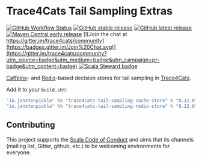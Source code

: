 # Trace4Cats Tail Sampling Extras

[![GitHub Workflow Status](https://img.shields.io/github/workflow/status/trace4cats/trace4cats-tail-sampling-extras/Continuous%20Integration)](https://github.com/trace4cats/trace4cats-tail-sampling-extras/actions?query=workflow%3A%22Continuous%20Integration%22)
[![GitHub stable release](https://img.shields.io/github/v/release/trace4cats/trace4cats-tail-sampling-extras?label=stable&sort=semver)](https://github.com/trace4cats/trace4cats-tail-sampling-extras/releases)
[![GitHub latest release](https://img.shields.io/github/v/release/trace4cats/trace4cats-tail-sampling-extras?label=latest&include_prereleases&sort=semver)](https://github.com/trace4cats/trace4cats-tail-sampling-extras/releases)
[![Maven Central early release](https://img.shields.io/maven-central/v/io.janstenpickle/trace4cats-tail-sampling-cache-store_2.13?label=early)](https://maven-badges.herokuapp.com/maven-central/io.janstenpickle/trace4cats-tail-sampling-cache-store_2.13)
[![Join the chat at https://gitter.im/trace4cats/community](https://badges.gitter.im/Join%20Chat.svg)](https://gitter.im/trace4cats/community?utm_source=badge&utm_medium=badge&utm_campaign=pr-badge&utm_content=badge)
[![Scala Steward badge](https://img.shields.io/badge/Scala_Steward-helping-blue.svg?style=flat&logo=data:image/png;base64,iVBORw0KGgoAAAANSUhEUgAAAA4AAAAQCAMAAAARSr4IAAAAVFBMVEUAAACHjojlOy5NWlrKzcYRKjGFjIbp293YycuLa3pYY2LSqql4f3pCUFTgSjNodYRmcXUsPD/NTTbjRS+2jomhgnzNc223cGvZS0HaSD0XLjbaSjElhIr+AAAAAXRSTlMAQObYZgAAAHlJREFUCNdNyosOwyAIhWHAQS1Vt7a77/3fcxxdmv0xwmckutAR1nkm4ggbyEcg/wWmlGLDAA3oL50xi6fk5ffZ3E2E3QfZDCcCN2YtbEWZt+Drc6u6rlqv7Uk0LdKqqr5rk2UCRXOk0vmQKGfc94nOJyQjouF9H/wCc9gECEYfONoAAAAASUVORK5CYII=)](https://scala-steward.org)

[Caffeine]- and [Redis]-based decision stores for tail sampling in [Trace4Cats].

Add it to your `build.sbt`:

```scala
"io.janstenpickle" %% "trace4cats-tail-sampling-cache-store" % "0.12.0"
"io.janstenpickle" %% "trace4cats-tail-sampling-redis-store" % "0.12.0"
```

## Contributing

This project supports the [Scala Code of Conduct](https://typelevel.org/code-of-conduct.html) and aims that its channels
(mailing list, Gitter, github, etc.) to be welcoming environments for everyone.

[Trace4Cats]: https://github.com/trace4cats/trace4cats
[Caffeine]: https://github.com/ben-manes/caffeine
[Redis]: https://redis.io

